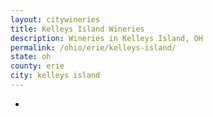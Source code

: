 ```yaml
---
layout: citywineries
title: Kelleys Island Wineries
description: Wineries in Kelleys Island, OH
permalink: /ohio/erie/kelleys-island/
state: oh
county: erie
city: kelleys island
---
```

-
